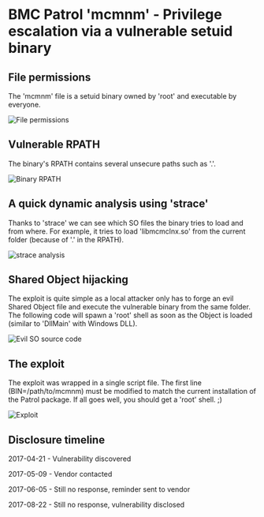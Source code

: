 # BMC Patrol 'mcmnm' - Privilege escalation via a vulnerable setuid binary 

## File permissions 
The 'mcmnm' file is a setuid binary owned by 'root' and executable by everyone.

![File permissions](https://github.com/itm4n/bmc-patrol-mcmnm-privesc/raw/master/screenshots/01_file-permissions_obf.png)


## Vulnerable RPATH
The binary's RPATH contains several unsecure paths such as '.'.

![Binary RPATH](https://github.com/itm4n/bmc-patrol-mcmnm-privesc/raw/master/screenshots/02_readelf-rpath_obf.png)


## A quick dynamic analysis using 'strace'
Thanks to 'strace' we can see which SO files the binary tries to load and from where. For example, it tries to load 'libmcmclnx.so' from the current folder (because of '.' in the RPATH). 

![strace analysis](https://github.com/itm4n/bmc-patrol-mcmnm-privesc/raw/master/screenshots/03_strace_obf.png)


## Shared Object hijacking
The exploit is quite simple as a local attacker only has to forge an evil Shared Object file and execute the vulnerable binary from the same folder. The following code will spawn a 'root' shell as soon as the Object is loaded (similar to 'DllMain' with Windows DLL).

![Evil SO source code](https://github.com/itm4n/bmc-patrol-mcmnm-privesc/raw/master/screenshots/04_dll-source-code.png)


## The exploit 
The exploit was wrapped in a single script file. The first line (BIN=/path/to/mcmnm) must be modified to match the current installation of the Patrol package. If all goes well, you should get a 'root' shell. ;)

![Exploit](https://github.com/itm4n/bmc-patrol-mcmnm-privesc/raw/master/screenshots/05_exploit_obf.png)


## Disclosure timeline
2017-04-21 - Vulnerability discovered

2017-05-09 - Vendor contacted

2017-06-05 - Still no response, reminder sent to vendor 

2017-08-22 - Still no response, vulnerability disclosed 

